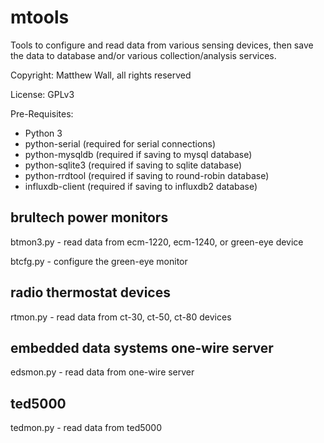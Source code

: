 <h1>mtools</h1>

Tools to configure and read data from various sensing devices, then
save the data to database and/or various collection/analysis services.

Copyright: Matthew Wall, all rights reserved

License: GPLv3

Pre-Requisites:
- Python 3
- python-serial (required for serial connections)
- python-mysqldb (required if saving to mysql database)
- python-sqlite3 (required if saving to sqlite database)
- python-rrdtool (required if saving to round-robin database)
- influxdb-client (required if saving to influxdb2 database)


<h2>brultech power monitors</h2>

btmon3.py - read data from ecm-1220, ecm-1240, or green-eye device

btcfg.py - configure the green-eye monitor


<h2>radio thermostat devices</h2>

rtmon.py - read data from ct-30, ct-50, ct-80 devices


<h2>embedded data systems one-wire server</h2>

edsmon.py - read data from one-wire server


<h2>ted5000</h2>

tedmon.py - read data from ted5000
